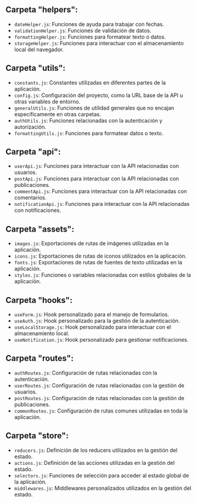 ## Carpeta "helpers":
- `dateHelper.js`: Funciones de ayuda para trabajar con fechas.
- `validationHelper.js`: Funciones de validación de datos.
- `formattingHelper.js`: Funciones para formatear texto o datos.
- `storageHelper.js`: Funciones para interactuar con el almacenamiento local del navegador.

## Carpeta "utils":
- `constants.js`: Constantes utilizadas en diferentes partes de la aplicación.
- `config.js`: Configuración del proyecto, como la URL base de la API u otras variables de entorno.
- `generalUtils.js`: Funciones de utilidad generales que no encajan específicamente en otras carpetas.
- `authUtils.js`: Funciones relacionadas con la autenticación y autorización.
- `formattingUtils.js`: Funciones para formatear datos o texto.

## Carpeta "api":
- `userApi.js`: Funciones para interactuar con la API relacionadas con usuarios.
- `postApi.js`: Funciones para interactuar con la API relacionadas con publicaciones.
- `commentApi.js`: Funciones para interactuar con la API relacionadas con comentarios.
- `notificationApi.js`: Funciones para interactuar con la API relacionadas con notificaciones.

## Carpeta "assets":
- `images.js`: Exportaciones de rutas de imágenes utilizadas en la aplicación.
- `icons.js`: Exportaciones de rutas de iconos utilizados en la aplicación.
- `fonts.js`: Exportaciones de rutas de fuentes de texto utilizadas en la aplicación.
- `styles.js`: Funciones o variables relacionadas con estilos globales de la aplicación.

## Carpeta "hooks":
- `useForm.js`: Hook personalizado para el manejo de formularios.
- `useAuth.js`: Hook personalizado para la gestión de la autenticación.
- `useLocalStorage.js`: Hook personalizado para interactuar con el almacenamiento local.
- `useNotification.js`: Hook personalizado para gestionar notificaciones.

## Carpeta "routes":
- `authRoutes.js`: Configuración de rutas relacionadas con la autenticación.
- `userRoutes.js`: Configuración de rutas relacionadas con la gestión de usuarios.
- `postRoutes.js`: Configuración de rutas relacionadas con la gestión de publicaciones.
- `commonRoutes.js`: Configuración de rutas comunes utilizadas en toda la aplicación.

## Carpeta "store":
- `reducers.js`: Definición de los reducers utilizados en la gestión del estado.
- `actions.js`: Definición de las acciones utilizadas en la gestión del estado.
- `selectors.js`: Funciones de selección para acceder al estado global de la aplicación.
- `middlewares.js`: Middlewares personalizados utilizados en la gestión del estado.
